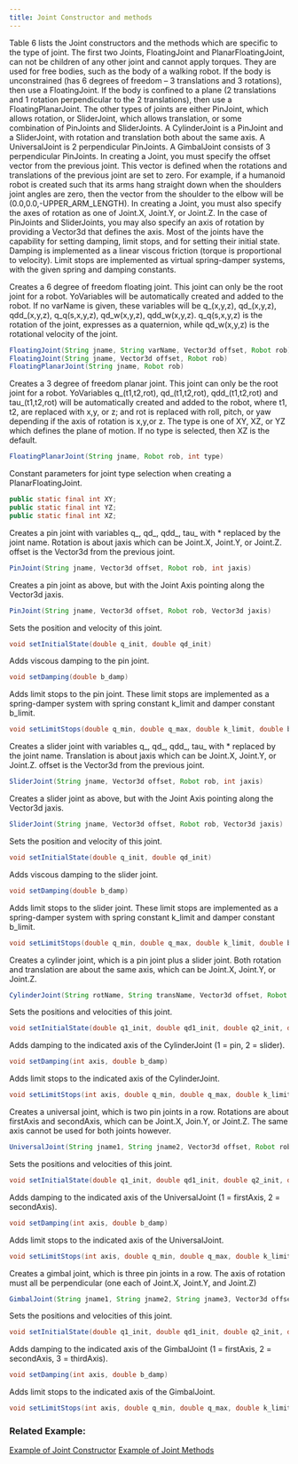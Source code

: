 ```yaml
---
title: Joint Constructor and methods
---
```



Table 6 lists the Joint constructors and the methods which are specific to the type of joint. The first two Joints, FloatingJoint and PlanarFloatingJoint, can not be children of any other joint and cannot apply torques.
They are used for free bodies, such as the body of a walking robot. If the body is unconstrained (has 6 degrees of freedom – 3 translations and 3 rotations), then use a FloatingJoint. 
If the body is confined to a plane (2 translations and 1 rotation perpendicular to the 2 translations), then use a FloatingPlanarJoint. 
The other types of joints are either PinJoint, which allows rotation, or SliderJoint, which allows translation, or some combination of PinJoints and SliderJoints. 
A CylinderJoint is a PinJoint and a SliderJoint, with rotation and translation both about the same axis. A UniversalJoint is 2 perpendicular PinJoints. A GimbalJoint consists of 3 perpendicular PinJoints. 
In creating a Joint, you must specify the offset vector from the previous joint. This vector is defined when the rotations and translations of the previous joint are set to zero. 
For example, if a humanoid robot is created such that its arms hang straight down when the shoulders joint angles are zero, then the vector from the shoulder to the elbow will be (0.0,0.0,-UPPER_ARM_LENGTH). 
In creating a Joint, you must also specify the axes of rotation as one of Joint.X, Joint.Y, or Joint.Z. In the case of PinJoints and SliderJoints, you may also specify an axis of rotation by providing a Vector3d that defines the axis. 
Most of the joints have the capability for setting damping, limit stops, and for setting their initial state. Damping is implemented as a linear viscous friction (torque is proportional to velocity).
Limit stops are implemented as virtual spring-damper systems, with the given spring and damping constants. 

Creates a 6 degree of freedom floating joint. This joint can only be the root joint for a robot. YoVariables will be automatically created and added to the robot. If no varName is given, these variables will be q_(x,y,z), qd_(x,y,z), qdd_(x,y,z), q_q(s,x,y,z), qd_w(x,y,z), qdd_w(x,y,z). q_q(s,x,y,z) is the rotation of the joint, expresses as a quaternion, while qd_w(x,y,z) is the rotational velocity of the joint.
```java
FloatingJoint(String jname, String varName, Vector3d offset, Robot rob) 
FloatingJoint(String jname, Vector3d offset, Robot rob)
FloatingPlanarJoint(String jname, Robot rob) 
```

Creates a 3 degree of freedom planar joint. This joint can only be the root joint for a robot. YoVariables q_(t1,t2,rot), qd_(t1,t2,rot), qdd_(t1,t2,rot) and tau_(t1,t2,rot) will be automatically created and added to the robot, where t1, t2, are replaced with x,y, or z; and rot is replaced with roll, pitch, or yaw depending if the axis of rotation is x,y,or z. The type is one of XY, XZ, or YZ which defines the plane of motion. If no type is selected, then XZ is the default.
```java
FloatingPlanarJoint(String jname, Robot rob, int type)
```

Constant parameters for joint type selection when creating a PlanarFloatingJoint.
```java
public static final int XY; 
public static final int YZ; 
public static final int XZ;
```

Creates a pin joint with variables q_, qd_, qdd_, tau_ with * replaced by the joint name. Rotation is about jaxis which can be Joint.X, Joint.Y, or Joint.Z. offset is the Vector3d from the previous joint.
```java
PinJoint(String jname, Vector3d offset, Robot rob, int jaxis)
```

Creates a pin joint as above, but with the Joint Axis pointing along the Vector3d jaxis.
```java
PinJoint(String jname, Vector3d offset, Robot rob, Vector3d jaxis)
```

Sets the position and velocity of this joint.
```java
void setInitialState(double q_init, double qd_init)
```

Adds viscous damping to the pin joint.
```java
void setDamping(double b_damp)
```

Adds limit stops to the pin joint. These limit stops are implemented as a spring-damper system with spring constant k_limit and damper constant b_limit.
```java
void setLimitStops(double q_min, double q_max, double k_limit, double b_limit)
```

Creates a slider joint with variables q_, qd_, qdd_, tau_ with * replaced by the joint name. Translation is about jaxis which can be Joint.X, Joint.Y, or Joint.Z. offset is the Vector3d from the previous joint.
```java
SliderJoint(String jname, Vector3d offset, Robot rob, int jaxis)
```

Creates a slider joint as above, but with the Joint Axis pointing along the Vector3d jaxis.
```java
SliderJoint(String jname, Vector3d offset, Robot rob, Vector3d jaxis)
```

Sets the position and velocity of this joint.
```java
void setInitialState(double q_init, double qd_init)
```

Adds viscous damping to the slider joint.
```java
void setDamping(double b_damp)
```

Adds limit stops to the slider joint. These limit stops are implemented as a spring-damper system with spring constant k_limit and damper constant b_limit.
```java
void setLimitStops(double q_min, double q_max, double k_limit, double b_limit)
```

Creates a cylinder joint, which is a pin joint plus a slider joint. Both rotation and translation are about the same axis, which can be Joint.X, Joint.Y, or Joint.Z.
```java
CylinderJoint(String rotName, String transName, Vector3d offset, Robot rob, int jaxis)
```

Sets the positions and velocities of this joint.
```java
void setInitialState(double q1_init, double qd1_init, double q2_init, double qd2_init)
```

Adds damping to the indicated axis of the CylinderJoint (1 = pin, 2 = slider).
```java
void setDamping(int axis, double b_damp)
```

Adds limit stops to the indicated axis of the CylinderJoint.
```java
void setLimitStops(int axis, double q_min, double q_max, double k_limit, double b_limit)
```

Creates a universal joint, which is two pin joints in a row. Rotations are about firstAxis and secondAxis, which can be Joint.X, Join.Y, or Joint.Z. The same axis cannot be used for both joints however.
```java
UniversalJoint(String jname1, String jname2, Vector3d offset, Robot rob, int firstAxis, int secondAxis)
```

Sets the positions and velocities of this joint.
```java
void setInitialState(double q1_init, double qd1_init, double q2_init, double qd2_init)
```

Adds damping to the indicated axis of the UniversalJoint (1 = firstAxis, 2 = secondAxis).
```java
void setDamping(int axis, double b_damp)
```

Adds limit stops to the indicated axis of the UniversalJoint.
```java
void setLimitStops(int axis, double q_min, double q_max, double k_limit, double b_limit)
```

Creates a gimbal joint, which is three pin joints in a row. The axis of rotation must all be perpendicular (one each of Joint.X, Joint.Y, and Joint.Z)
```java
GimbalJoint(String jname1, String jname2, String jname3, Vector3d offset, Robot rob, int firstAxis, int secondAxis, int thirdAxis)
```

Sets the positions and velocities of this joint.
```java
void setInitialState(double q1_init, double qd1_init, double q2_init, double qd2_init, double q3_init, double qd3_init)
```

Adds damping to the indicated axis of the GimbalJoint (1 = firstAxis, 2 = secondAxis, 3 = thirdAxis).
```java
void setDamping(int axis, double b_damp)
```

Adds limit stops to the indicated axis of the GimbalJoint.
```java
void setLimitStops(int axis, double q_min, double q_max, double k_limit, double b_limit)
```

### Related Example:

[Example of Joint Constructor](https://ihmcrobotics.github.io/simulation-construction-set/docs/01-create-new-package.html)
[Example of Joint Methods](https://ihmcrobotics.github.io/simulation-construction-set/docs/01-implementing-closed-chain-mechanisms.html)  